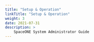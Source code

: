 ```yaml
---
title: "Setup & Operation"
linkTitle: "Setup & Operation"
weight: 3
date: 2021-07-31
description: >
    SpaceONE System Administrator Guide
---
```

